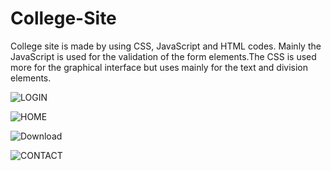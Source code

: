 # College-Site

College site is made by using CSS, JavaScript and HTML codes. Mainly the JavaScript is used for the validation of the form elements.The CSS is used more for the graphical interface but uses mainly for the text and division elements.

![LOGIN](https://user-images.githubusercontent.com/68656122/121794404-637e2600-cc25-11eb-80b0-68974e59b9e4.png)

![HOME](https://user-images.githubusercontent.com/68656122/121835990-30549900-ccf0-11eb-9f08-125d0ce91a6d.png)

![Download](https://user-images.githubusercontent.com/68656122/121987963-1c279f00-cdb7-11eb-81a7-2de687e00eaa.png)

![CONTACT](https://user-images.githubusercontent.com/68656122/121987975-25187080-cdb7-11eb-99ac-a9d68b841393.png)


